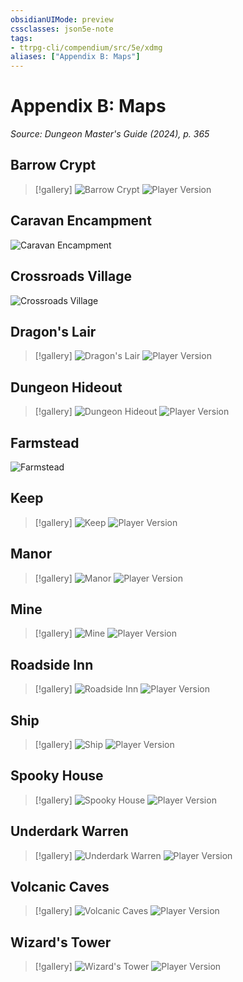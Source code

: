 ```yaml
---
obsidianUIMode: preview
cssclasses: json5e-note
tags:
- ttrpg-cli/compendium/src/5e/xdmg
aliases: ["Appendix B: Maps"]
---
```

# Appendix B: Maps
*Source: Dungeon Master's Guide (2024), p. 365* 

## Barrow Crypt

> [!gallery]
> ![Barrow Crypt](Mechanics/books/dungeon-masters-guide-2024/img/213-map-12-01-barrow-crypt.webp#gallery)
> ![Player Version](Mechanics/books/dungeon-masters-guide-2024/img/214-map-12-01-barrow-crypt-player.webp#gallery)

## Caravan Encampment

![Caravan Encampment](Mechanics/books/dungeon-masters-guide-2024/img/215-map-12-02-caravan-encampment.webp#center)

## Crossroads Village

![Crossroads Village](Mechanics/books/dungeon-masters-guide-2024/img/216-map-12-03-crossroads-village.webp#center)

## Dragon's Lair

> [!gallery]
> ![Dragon's Lair](Mechanics/books/dungeon-masters-guide-2024/img/217-map-12-04-dragons-lair.webp#gallery)
> ![Player Version](Mechanics/books/dungeon-masters-guide-2024/img/218-map-12-04-dragons-lair-player.webp#gallery)

## Dungeon Hideout

> [!gallery]
> ![Dungeon Hideout](Mechanics/books/dungeon-masters-guide-2024/img/219-map-12-05-dungeon-hideout.webp#gallery)
> ![Player Version](Mechanics/books/dungeon-masters-guide-2024/img/220-map-12-05-dungeon-hideout-player.webp#gallery)

## Farmstead

![Farmstead](Mechanics/books/dungeon-masters-guide-2024/img/221-map-12-06-farmstead.webp#center)

## Keep

> [!gallery]
> ![Keep](Mechanics/books/dungeon-masters-guide-2024/img/222-map-12-07-keep.webp#gallery)
> ![Player Version](Mechanics/books/dungeon-masters-guide-2024/img/223-map-12-07-keep-player.webp#gallery)

## Manor

> [!gallery]
> ![Manor](Mechanics/books/dungeon-masters-guide-2024/img/224-map-12-08-manor.webp#gallery)
> ![Player Version](Mechanics/books/dungeon-masters-guide-2024/img/225-map-12-08-manor-player.webp#gallery)

## Mine

> [!gallery]
> ![Mine](Mechanics/books/dungeon-masters-guide-2024/img/226-map-12-09-mine.webp#gallery)
> ![Player Version](Mechanics/books/dungeon-masters-guide-2024/img/227-map-12-09-mine-player.webp#gallery)

## Roadside Inn

> [!gallery]
> ![Roadside Inn](Mechanics/books/dungeon-masters-guide-2024/img/228-map-12-10-roadside-inn.webp#gallery)
> ![Player Version](Mechanics/books/dungeon-masters-guide-2024/img/229-map-12-10-roadside-inn-player.webp#gallery)

## Ship

> [!gallery]
> ![Ship](Mechanics/books/dungeon-masters-guide-2024/img/230-map-12-11-ship.webp#gallery)
> ![Player Version](Mechanics/books/dungeon-masters-guide-2024/img/231-map-12-11-ship-player.webp#gallery)

## Spooky House

> [!gallery]
> ![Spooky House](Mechanics/books/dungeon-masters-guide-2024/img/232-map-12-12-spooky-house.webp#gallery)
> ![Player Version](Mechanics/books/dungeon-masters-guide-2024/img/233-map-12-12-spooky-house-player.webp#gallery)

## Underdark Warren

> [!gallery]
> ![Underdark Warren](Mechanics/books/dungeon-masters-guide-2024/img/234-map-12-13-underdark-warren.webp#gallery)
> ![Player Version](Mechanics/books/dungeon-masters-guide-2024/img/235-map-12-13-underdark-warren-player.webp#gallery)

## Volcanic Caves

> [!gallery]
> ![Volcanic Caves](Mechanics/books/dungeon-masters-guide-2024/img/236-map-12-14-volcanic-caves.webp#gallery)
> ![Player Version](Mechanics/books/dungeon-masters-guide-2024/img/237-map-12-14-volcanic-caves-player.webp#gallery)

## Wizard's Tower

> [!gallery]
> ![Wizard's Tower](Mechanics/books/dungeon-masters-guide-2024/img/238-map-12-15-wizards-tower.webp#gallery)
> ![Player Version](Mechanics/books/dungeon-masters-guide-2024/img/239-map-12-15-wizards-tower-player.webp#gallery)
